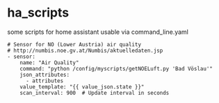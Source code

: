 # ha_scripts
some scripts for home assistant usable via command_line.yaml

```
# Sensor for NÖ (Lower Austria) air quality
# http://numbis.noe.gv.at/Numbis/aktuelledaten.jsp
- sensor:
    name: "Air Quality"
    command: "python /config/myscripts/getNOELuft.py 'Bad Vöslau'"
    json_attributes:
      - attributes
    value_template: "{{ value_json.state }}"
    scan_interval: 900  # Update interval in seconds
```
